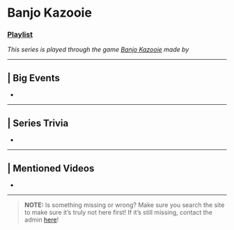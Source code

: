 # Banjo Kazooie
### [Playlist](https://www.youtube.com/playlist?list=PLwljWXtmIKiSlz620-NbpDD2Pr-UZ-XIB)
*This series is played through the game [Banjo Kazooie]() made by []()*

----

## | Big Events
- 

----

## | Series Trivia
- 

----
 
## | Mentioned Videos
- []()
 
----
 
> **NOTE:** Is something missing or wrong? Make sure you search the site to make sure it’s truly not here first! If it’s still missing, contact the admin [here](../chapter_2.html)!